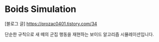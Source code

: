 # Boids Simulation
[블로그 글]
https://prozac0401.tistory.com/34

단순한 규칙으로 새 떼의 군집 행동을 재현하는 보이드 알고리즘 시뮬레이션입니다.
